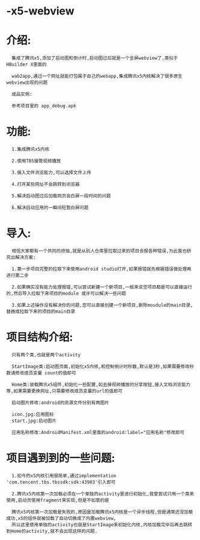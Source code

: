 # -x5-webview

介绍:
====
      集成了腾讯x5,添加了启动图和倒计时,启动图过后就是一个全屏webview了,类似于HBuilder X里面的

      wab2app,通过一个网址就能打包属于自己的webapp,集成腾讯x5内核解决了很多原生webview出现的问题

      成品实例:
      
      参考项目里的 app_debug.apk
      
功能:
====
      1.集成腾讯x5内核
            
      2.使用TBS接管视频播放

      3.接入文件浏览能力,可以选择文件上传

      4.打开某些网址不会跳转到浏览器

      5.解决启动图过后加载网页会白屏一段时间的问题
      
      6.解决启动应用的一瞬间短暂白屏问题


导入:
====
      相信大家都有一个共同的烦恼,就是从别人仓库里拉取过来的项目会报各种错误,为此我也研究出解决方案:
      
      1.第一步项目完整的拉取下来使用android studio打开,如果报错就先根据错误做处理再进行第二步
      
      2.如果确实没有能力处理报错,可以尝试新建一个新项目,一般来说空项目都是可以直接运行的,然后导入拉取下来项目的module 或许可以解决一些问题
      
      3.如果上述操作没有解决你的问题,您可以直接创建一个新项目,删除moudule的main目录,替换成拉取下来的项目的main目录


项目结构介绍:
============
      只有两个类,也就是两个activity
     
      StartImage类:启动图页面,初始化x5内核,和控制倒计时秒数,默认是3秒,如果需要修改秒数请修改成员变量 count的值即可
      
      Home类:装载腾讯x5组件,初始化一些配置,如去掉视频播放的分享按钮,接入文档浏览能力等,如果需要更换网址,只需要修改成员变量的url的值即可
      
      启动图片修改:android的资源文件分别有两图片
      
      icon.jpg:应用图标
      start.jpg:启动图片
      
      应用名称修改:AndroidManifest.xml里面的android:label="应用名称"修改即可



项目遇到到的一些问题:
======================
      1.如今的x5内核引用很简单,通过implementation 'com.tencent.tbs.tbssdk:sdk:43903'引入即可
      
      2.腾讯x5内核第一次加载必须在一个单独的activity里进行初始化,我曾尝试只用一个类来使用,启动页使用fragment来实现,但是不如意的是
      
      腾讯x5内核第一次加载是失败的,原因是加载腾讯x5内核是一个异步线程,但是通常还没加载成功,x5的组件就被加载了自动切换成了内置webview,
      所以这里使用单独的activity也就是StartImage来初始化内核,内核加载完毕后再去跳转到Home的activity,就不会出现这样的问题.

